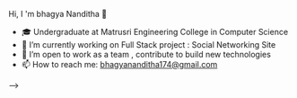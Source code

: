 


Hi, I 'm bhagya Nanditha 👋
 
- 🎓 Undergraduate at Matrusri Engineering College in Computer Science
- 🔭 I’m currently working on Full Stack project : Social Networking Site 
- 👯 I’m open to work as a team , contribute to build new technologies 
- 📫 How to reach me: bhagyananditha174@gmail.com



-->
